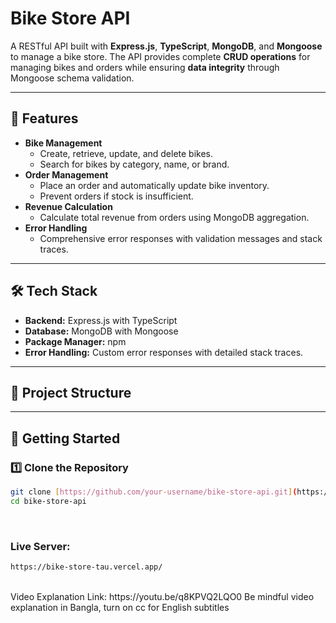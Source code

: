 # Bike Store API

A RESTful API built with **Express.js**, **TypeScript**, **MongoDB**, and **Mongoose** to manage a bike store. The API provides complete **CRUD operations** for managing bikes and orders while ensuring **data integrity** through Mongoose schema validation.

---

## 📌 Features

- **Bike Management**
  - Create, retrieve, update, and delete bikes.
  - Search for bikes by category, name, or brand.
- **Order Management**
  - Place an order and automatically update bike inventory.
  - Prevent orders if stock is insufficient.
- **Revenue Calculation**
  - Calculate total revenue from orders using MongoDB aggregation.
- **Error Handling**
  - Comprehensive error responses with validation messages and stack traces.

---

## 🛠️ Tech Stack

- **Backend:** Express.js with TypeScript
- **Database:** MongoDB with Mongoose
- **Package Manager:** npm
- **Error Handling:** Custom error responses with detailed stack traces.

---

## 📁 Project Structure


---

## 🚀 Getting Started

### 1️⃣ Clone the Repository

```bash
git clone [https://github.com/your-username/bike-store-api.git](https://github.com/akibhasanniloy/Bike-Store-Api.git)
cd bike-store-api
```
<br>

### Live Server: 

```bash
https://bike-store-tau.vercel.app/
```

<br>
Video Explanation Link: https://youtu.be/q8KPVQ2LQO0
Be mindful video explanation in Bangla, turn on cc for English subtitles

